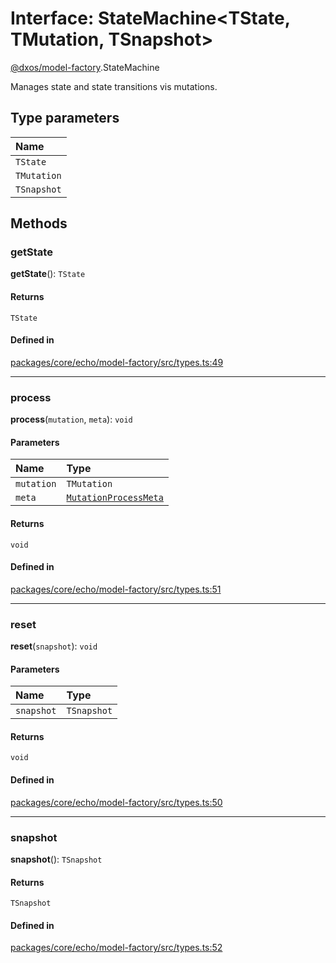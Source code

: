 # Interface: StateMachine<TState, TMutation, TSnapshot\>

[@dxos/model-factory](../modules/dxos_model_factory.md).StateMachine

Manages state and state transitions vis mutations.

## Type parameters

| Name |
| :------ |
| `TState` |
| `TMutation` |
| `TSnapshot` |

## Methods

### getState

**getState**(): `TState`

#### Returns

`TState`

#### Defined in

[packages/core/echo/model-factory/src/types.ts:49](https://github.com/dxos/dxos/blob/main/packages/core/echo/model-factory/src/types.ts#L49)

___

### process

**process**(`mutation`, `meta`): `void`

#### Parameters

| Name | Type |
| :------ | :------ |
| `mutation` | `TMutation` |
| `meta` | [`MutationProcessMeta`](dxos_model_factory.MutationProcessMeta.md) |

#### Returns

`void`

#### Defined in

[packages/core/echo/model-factory/src/types.ts:51](https://github.com/dxos/dxos/blob/main/packages/core/echo/model-factory/src/types.ts#L51)

___

### reset

**reset**(`snapshot`): `void`

#### Parameters

| Name | Type |
| :------ | :------ |
| `snapshot` | `TSnapshot` |

#### Returns

`void`

#### Defined in

[packages/core/echo/model-factory/src/types.ts:50](https://github.com/dxos/dxos/blob/main/packages/core/echo/model-factory/src/types.ts#L50)

___

### snapshot

**snapshot**(): `TSnapshot`

#### Returns

`TSnapshot`

#### Defined in

[packages/core/echo/model-factory/src/types.ts:52](https://github.com/dxos/dxos/blob/main/packages/core/echo/model-factory/src/types.ts#L52)
